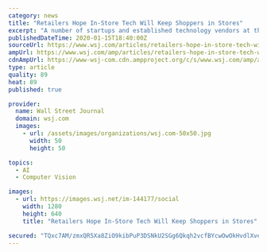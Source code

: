 ```yaml
---
category: news
title: "Retailers Hope In-Store Tech Will Keep Shoppers in Stores"
excerpt: "A number of startups and established technology vendors at the National Retail Federation’s 2020 Vision conference touted how they can help traditional retailers keep shoppers spending money in physical stores."
publishedDateTime: 2020-01-15T18:40:00Z
sourceUrl: https://www.wsj.com/articles/retailers-hope-in-store-tech-will-keep-shoppers-in-stores-11579084202?mod=newsviewer_click
ampUrl: https://www.wsj.com/amp/articles/retailers-hope-in-store-tech-will-keep-shoppers-in-stores-11579084202
cdnAmpUrl: https://www-wsj-com.cdn.ampproject.org/c/s/www.wsj.com/amp/articles/retailers-hope-in-store-tech-will-keep-shoppers-in-stores-11579084202
type: article
quality: 89
heat: 89
published: true

provider:
  name: Wall Street Journal
  domain: wsj.com
  images:
    - url: /assets/images/organizations/wsj.com-50x50.jpg
      width: 50
      height: 50

topics:
  - AI
  - Computer Vision

images:
  - url: https://images.wsj.net/im-144177/social
    width: 1280
    height: 640
    title: "Retailers Hope In-Store Tech Will Keep Shoppers in Stores"

secured: "TQxc7AM/zmxQR5Xa8ZiO9kibPuP3DSNkU2SGg6Qkqh2vcfBYcwOwOkHvdlXveZ1vvbVfNmSGgHRgXvbUpluUsk/DrkMk5R8QR2to5xmfmzxOJiDv5dTJGgm7N+BgYxlt3yHewHspfTSWlvkX9QsqhntZmisKjptzlaUvAWvsQYwXu1/kFDdET6yfJoPgpuwLTr40Wxvu4JAvWc25rgI+TBEjo3GshaxFvV7pCmCosmMOYrmU1Pmknu9HjI6JtGR7LFTPqawmOqlQeK+/6uVVzO9sBQZ9QQl1tIfTJD7fm98=;uRtX+/n7+xG2pglLYGE5vg=="
---
```


